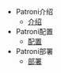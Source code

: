 * Patroni介绍
  * [介绍](docs/introduction.md)
* Patroni配置
  * [配置](docs/configuration.md)
* Patroni部署
  * [部署](docs/deployment.md)
